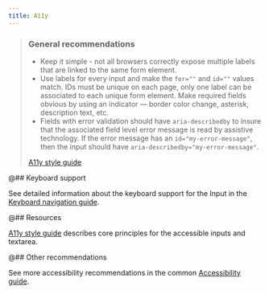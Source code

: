 ```yaml
---
title: A11y
---
```


> ### General recommendations
>
> - Keep it simple - not all browsers correctly expose multiple labels that are linked to the same form element.
> - Use labels for every input and make the `for=""` and `id=""` values match. IDs must be unique on each page, only one label can be associated to each unique form element.
>   Make required fields obvious by using an indicator — border color change, asterisk, description text, etc.
> - Fields with error validation should have `aria-describedby` to insure that the associated field level error message is read by assistive technology. If the error message has an `id="my-error-message"`, then the input should have `aria-describedby="my-error-message"`.
>
> [A11y style guide](https://a11y-style-guide.com/style-guide/section-forms.html#kssref-forms-text-fields)

@## Keyboard support

See detailed information about the keyboard support for the Input in the [Keyboard navigation guide](/core-principles/a11y/a11y-keyboard/#ae2a0e).

@## Resources

[A11y style guide](https://a11y-style-guide.com/style-guide/section-forms.html#kssref-forms-text-fields) describes core principles for the accessible inputs and textarea.

@## Other recommendations

See more accessibility recommendations in the common [Accessibility guide](/core-principles/a11y/).
